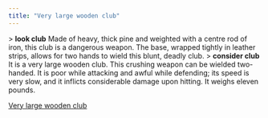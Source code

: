 ```yaml
---
title: "Very large wooden club"
---
```


\> **look club**
Made of heavy, thick pine and weighted with a centre rod of iron, this
club is a dangerous weapon. The base, wrapped tightly in leather
strips,
allows for two hands to wield this blunt, deadly club.
\> **consider club**
It is a very large wooden club.
This crushing weapon can be wielded two-handed.
It is poor while attacking and awful while defending; its speed is very
slow, and it inflicts considerable damage upon hitting.
It weighs eleven pounds.

[Very large wooden club](Category:_Smiting_weapons "wikilink")